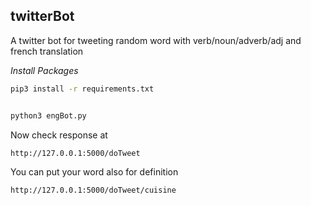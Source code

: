 ## twitterBot
A twitter bot for tweeting random word with verb/noun/adverb/adj and french translation 

*Install Packages*
```sh
pip3 install -r requirements.txt 
```
``` Add your twitter "CONSUMER_KEY", "CONSUMER_SECRET", "ACCESS_TOKEN", "ACCESS_TOKEN_SECRET"
```
```sh
python3 engBot.py 
```

Now check response at 
```sh
http://127.0.0.1:5000/doTweet
```
You can put your word also for definition

```sh
http://127.0.0.1:5000/doTweet/cuisine
```
